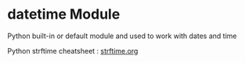 # datetime Module
Python built-in or default module and used to work with dates and time

Python strftime cheatsheet : 
[strftime.org](https://strftime.org/ "Python strftime cheatsheet")